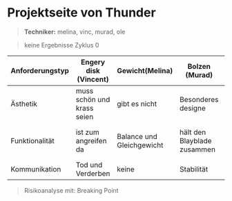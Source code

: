 Projektseite von Thunder
============================

> **Techniker:** melina, vinc, murad, ole

> keine Ergebnisse Zyklus 0

| Anforderungstyp |Engery disk (Vincent)|Gewicht(Melina)|Bolzen (Murad)|Spitze (Ole)|
|---|---|---|---|---|
|Ästhetik | muss schön und krass seien|gibt es nicht | Besonderes designe | Muss gut aussehen einzigartiges designe |
| Funktionalität | ist zum angreifen da | Balance und Gleichgewicht| hält den Blayblade zusammen| sorgt dafür das sich der Blayblade dreht |
|Kommunikation | Tod und Verderben | keine | Stabilität | Ausdauernd |

> Risikoanalyse mit: Breaking Point
